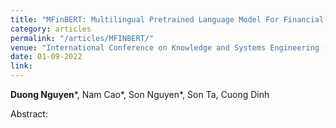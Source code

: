```yaml
---
title: "MFinBERT: Multilingual Pretrained Language Model For Financial Domain"
category: articles
permalink: "/articles/MFINBERT/"
venue: "International Conference on Knowledge and Systems Engineering (KSE)"
date: 01-09-2022
link: 
---
```

[comment]: <> (<a href="https://arxiv.org/abs/2002.07367">Arxiv</a>.)
<b>Duong Nguyen</b>\*, Nam Cao\*, Son Nguyen\*, Son Ta, Cuong Dinh

Abstract: 